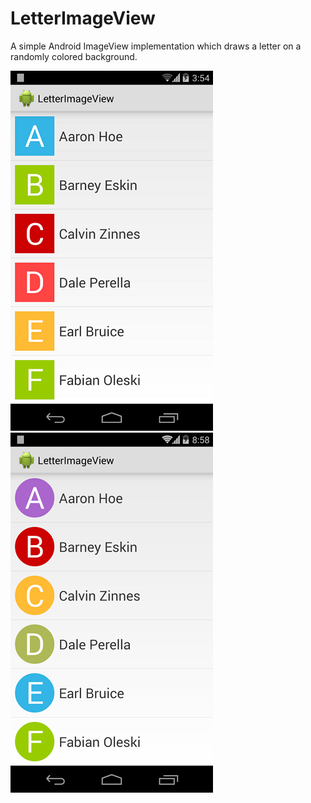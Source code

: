LetterImageView
===============

A simple Android ImageView implementation which draws a letter on a randomly colored background.

![Alt text](/art/screenshot1.png?raw=true)   ![Alt text](/art/screenshot2.png?raw=true)
